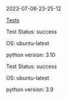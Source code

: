 2023-07-08-23-25-12 

[Tests](https://github.com/xRevx/UnitTestingExercise/actions/workflows/main.yml/badge.svg) 

Test Status: success


OS: ubuntu-latest


python version: 3.10


Test Status: success


OS: ubuntu-latest


python version: 3.9


